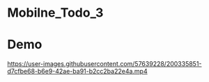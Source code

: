 # Mobilne_Todo_3
# Demo
https://user-images.githubusercontent.com/57639228/200335851-d7cfbe68-b6e9-42ae-ba91-b2cc2ba22e4a.mp4

